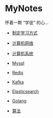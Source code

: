 # MyNotes

怀着一颗 “学徒” 的心...

* <a href='./learn.md'>制定学习方式</a>
* <a href='./network.md'>计算机网络</a>
* <a href='./system.md'>计算机系统</a>
* <a href='./mysql.md'>Mysql</a>
* <a href='./redis.md'>Redis</a>
* <a href='./kafka.md'>Kafka</a>
* <a href='./elasticsearch.md'>Elasticsearch</a>
* <a href='./golang.md'>Golang</a>

* <a href='./algorithm.md'>算法</a>
